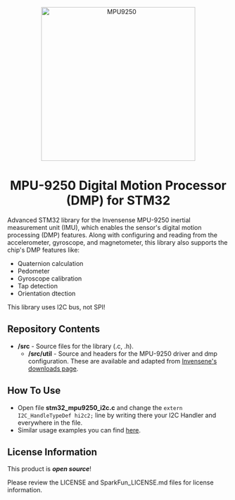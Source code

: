 <p align="center">
  <a href="https://github.com/CrackAndDie/MPU-9250-DMP-STM32">
    <img src="https://user-images.githubusercontent.com/52558686/181789584-f6e33691-1383-49ee-aa5d-7c87300e72bf.png" alt="MPU9250" width="350" height="350">
  </a>
</p>
<h1 align="center">MPU-9250 Digital Motion Processor (DMP) for STM32</h1>

Advanced STM32 library for the Invensense MPU-9250 inertial measurement unit (IMU), which enables the sensor's digital motion processing (DMP) features. Along with configuring and reading from the accelerometer, gyroscope, and magnetometer, this library also supports the chip's DMP features like:

* Quaternion calculation
* Pedometer
* Gyroscope calibration
* Tap detection
* Orientation dtection 

This library uses I2C bus, not SPI!

Repository Contents
-------------------

* **/src** - Source files for the library (.c, .h).
	* **/src/util** - Source and headers for the MPU-9250 driver and dmp configuration. These are available and adapted from [Invensene's downloads page](https://www.invensense.com/developers/software-downloads/#sla_content_45).

How To Use
--------------

- Open file **stm32_mpu9250_i2c.c** and change the ```extern I2C_HandleTypeDef hi2c2;``` line by writing there your I2C Handler and everywhere in the file.
- Similar usage examples you can find [here](https://github.com/sparkfun/SparkFun_MPU-9250-DMP_Arduino_Library/tree/master/examples).

License Information
-------------------

This product is _**open source**_! 

Please review the LICENSE and SparkFun_LICENSE.md files for license information. 
